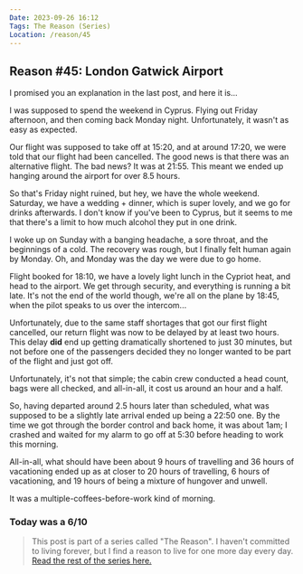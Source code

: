 ```yaml
---
Date: 2023-09-26 16:12
Tags: The Reason (Series)
Location: /reason/45
---
```


## Reason #45: London Gatwick Airport

I promised you an explanation in the last post, and here it is...

I was supposed to spend the weekend in Cyprus. Flying out Friday afternoon, and then coming back Monday night. Unfortunately, it wasn't as easy as expected. 

Our flight was supposed to take off at 15:20, and at around 17:20, we were told that our flight had been cancelled. The good news is that there was an alternative flight. The bad news? It was at 21:55. This meant we ended up hanging around the airport for over 8.5 hours.

So that's Friday night ruined, but hey, we have the whole weekend. Saturday, we have a wedding + dinner, which is super lovely, and we go for drinks afterwards. I don't know if you've been to Cyprus, but it seems to me that there's a limit to how much alcohol they put in one drink.

I woke up on Sunday with a banging headache, a sore throat, and the beginnings of a cold. The recovery was rough, but I finally felt human again by Monday. Oh, and Monday was the day we were due to go home.

Flight booked for 18:10, we have a lovely light lunch in the Cypriot heat, and head to the airport. We get through security, and everything is running a bit late. It's not the end of the world though, we're all on the plane by 18:45, when the pilot speaks to us over the intercom...

Unfortunately, due to the same staff shortages that got our first flight cancelled, our return flight was now to be delayed by at least two hours. This delay **did** end up getting dramatically shortened to just 30 minutes, but not before one of the passengers decided they no longer wanted to be part of the flight and just got off.

Unfortunately, it's not that simple; the cabin crew conducted a head count, bags were all checked, and all-in-all, it cost us around an hour and a half.

So, having departed around 2.5 hours later than scheduled, what was supposed to be a slightly late arrival ended up being a 22:50 one. By the time we got through the border control and back home, it was about 1am; I crashed and waited for my alarm to go off at 5:30 before heading to work this morning.

All-in-all, what should have been about 9 hours of travelling and 36 hours of vacationing ended up as at closer to 20 hours of travelling, 6 hours of vacationing, and 19 hours of being a mixture of hungover and unwell.

It was a multiple-coffees-before-work kind of morning.

### Today was a 6/10

>This post is part of a series called "The Reason". I haven't committed to living forever, but I find a reason to live for one more day every day. [Read the rest of the series here.](/reason/)